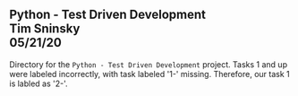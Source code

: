 **Python - Test Driven Development**\
Tim Sninsky\
05/21/20
---
Directory for the `Python - Test Driven Development` project.
Tasks 1 and up were labeled incorrectly, with task labeled '1-' missing.
Therefore, our task 1 is labled as '2-'.